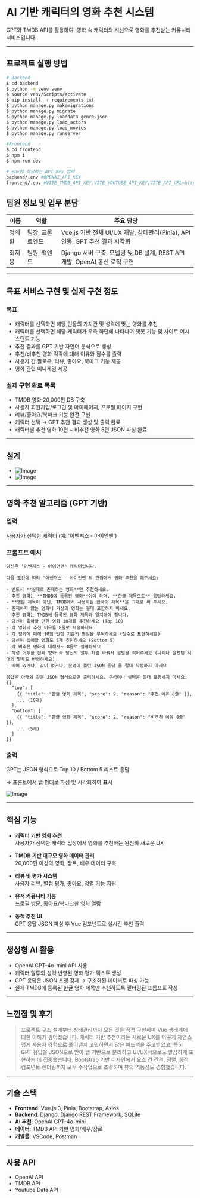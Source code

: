 
# AI 기반 캐릭터의 영화 추천 시스템 

GPT와 TMDB API를 활용하여, 영화 속 캐릭터의 시선으로 영화를 추천받는 커뮤니티 서비스입니다.

---
## 프로젝트 실행 방법
```bash
# Backend
$ cd backend
$ python -m venv venv
$ source venv/Scripts/activate
$ pip install -r requirements.txt
$ python manage.py makemigrations
$ python manage.py migrate
$ python manage.py loaddata genre.json
$ python manage.py load_actors
$ python manage.py load_movies
$ python manage.py runserver

#Frontend
$ cd frontend
$ npm i
$ npm run dev

#.env에 해당하는 API Key 입력
backend/.env #OPENAI_API_KEY
frontend/.env #VITE_TMDB_API_KEY,VITE_YOUTUBE_API_KEY,VITE_API_URL=http://localhost:8000
```


##  팀원 정보 및 업무 분담

| 이름     | 역할         | 주요 담당 |
|----------|--------------|-----------|
| 정의환   | 팀장, 프론트엔드 | Vue.js 기반 전체 UI/UX 개발, 상태관리(Pinia), API 연동, GPT 추천 결과 시각화 |
| 최지웅   | 팀원, 백엔드     | Django 서버 구축, 모델링 및 DB 설계, REST API 개발, OpenAI 통신 로직 구현 |
---

## 목표 서비스 구현 및 실제 구현 정도

### 목표
- 캐릭터를 선택하면 해당 인물의 가치관 및 성격에 맞는 영화를 추천
- 캐릭터를 선택하면 해당 캐릭터가 우측 하단에 나타나며 챗봇 기능 및 사이트 어시스턴트 기능
- 추천 결과를 GPT 기반 자연어 분석으로 생성
- 추천/비추천 영화 각각에 대해 이유와 점수를 출력
- 사용자 간 팔로우, 리뷰, 좋아요, 북마크 기능 제공
- 영화 관련 미니게임 제공

### 실제 구현 완료 목록
- TMDB 영화 20,000편 DB 구축
- 사용자 회원가입/로그인 및 마이페이지, 프로필 페이지 구현
- 리뷰/좋아요/북마크 기능 완전 구현
- 캐릭터 선택 → GPT 추천 결과 생성 및 출력 완료
- 캐릭터별 추천 영화 10편 + 비추천 영화 5편 JSON 파싱 완료

---

## 설계
- ![Image](https://github.com/user-attachments/assets/e6429673-d86b-43e9-8cf6-992dd2bb8e4b)
- ![Image](https://github.com/user-attachments/assets/e8c8c42f-b495-4c94-b90d-583204f2f5b9)



---

## 영화 추천 알고리즘 (GPT 기반)

### 입력
사용자가 선택한 캐릭터 (예: '어벤져스 - 아이언맨')

### 프롬프트 예시
```text
당신은 '어벤져스 - 아이언맨' 캐릭터입니다.

다음 조건에 따라 '어벤져스 - 아이언맨'의 관점에서 영화 추천을 해주세요:

- 반드시 **실제로 존재하는 영화**만 추천하세요.
- 추천 영화는 **TMDB에 등록된 영화**여야 하며, **한글 제목으로** 응답하세요.
- **영문 제목이 아닌, TMDB에서 사용하는 한국어 제목**을 그대로 써 주세요.
- 존재하지 않는 영화나 가상의 영화는 절대 포함하지 마세요.
- 추천 영화는 TMDB에 등록된 영화 제목과 일치해야 합니다.
- 당신이 좋아할 만한 영화 10개를 추천하세요 (Top 10)
- 각 영화의 추천 이유를 8줄로 서술하세요
- 각 영화에 대해 10점 만점 기준의 평점을 부여하세요 (정수로 표현하세요)
- 당신이 싫어할 영화도 5개 추천하세요 (Bottom 5)
- 각 비추천 영화에 대해서도 8줄로 설명하세요
- 작성 어투를 진짜 영화 속 당신의 말투 처럼 바꿔서 설명을 적어주세요 (나이나 살았던 시대의 말투도 반영하세요)
- 비어 있거나, 값이 없거나, 문법이 틀린 JSON 응답 을 절대 작성하지 마세요

응답은 아래와 같은 JSON 형식으로만 출력하세요. 주석이나 설명은 절대 포함하지 마세요:
{{
  "top": [
    {{ "title": "한글 영화 제목", "score": 9, "reason": "추천 이유 8줄" }},
    ... (10개)
  ],
  "bottom": [
    {{ "title": "한글 영화 제목", "score": 2, "reason": "비추천 이유 8줄" }},
    ... (5개)
  ]
}}
```

### 출력
GPT는 JSON 형식으로 Top 10 / Bottom 5 리스트 응답  

→ 프론트에서 탭 형태로 파싱 및 시각화하여 표시

![Image](https://github.com/user-attachments/assets/b2a0a5c4-9234-47ea-bd73-069d97cc5f84)

---

## 핵심 기능

- **캐릭터 기반 영화 추천**  
  사용자가 선택한 캐릭터 입장에서 영화를 추천하는 완전히 새로운 UX

- **TMDB 기반 대규모 영화 데이터 관리**  
  20,000편 이상의 영화, 장르, 배우 데이터 구축

- **리뷰 및 평가 시스템**  
  사용자 리뷰, 별점 평가, 좋아요, 정렬 기능 지원

- **유저 커뮤니티 기능**  
  프로필 방문, 좋아요/북마크한 영화 열람

- **동적 추천 UI**  
  GPT 응답 JSON 파싱 후 Vue 컴포넌트로 실시간 추천 출력

---

## 생성형 AI 활용

- OpenAI GPT-4o-mini API 사용
- 캐릭터 말투와 성격 반영된 영화 평가 텍스트 생성
- GPT 응답은 JSON 포맷 강제 → 구조화된 데이터로 파싱 가능
- 실제 TMDB에 등록된 한글 영화 제목만 추천하도록 필터링된 프롬프트 작성

---

## 느낀점 및 후기

> 프로젝트 구조 설계부터 상태관리까지 모든 것을 직접 구현하며 Vue 생태계에 대한 이해가 깊어졌습니다. 캐릭터 기반 추천이라는 새로운 UX를 어떻게 자연스럽게 사용자 경험으로 풀어낼지 고민하면서 많은 피드백을 주고받았고, 특히 GPT 응답을 JSON으로 받아 탭 기반으로 분리하고 UI/UX적으로도 깔끔하게 표현하는 데 집중했습니다. Bootstrap 기반 디자인에서 요소 간 간격, 정렬, 동적 컴포넌트 렌더링까지 모두 수작업으로 조절하며 뷰의 역동성도 경험했습니다.

---

## 기술 스택

- **Frontend**: Vue.js 3, Pinia, Bootstrap, Axios
- **Backend**: Django, Django REST Framework, SQLite
- **AI 추천**: OpenAI GPT-4o-mini
- **데이터**: TMDB API 기반 영화/배우/장르
- **개발툴**: VSCode, Postman

---

## 사용 API
- OpenAI API
- TMDB API
- Youtube Data API
